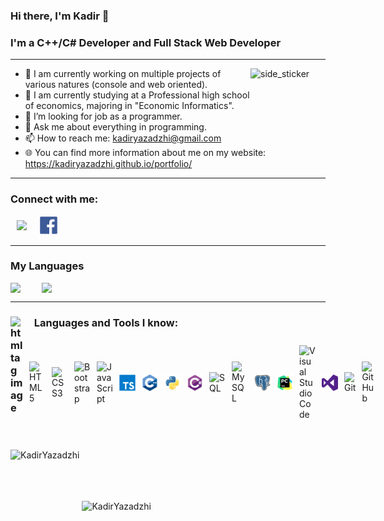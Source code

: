 ### Hi there, I'm Kadir 👋
### I'm a C++/C# Developer and Full Stack Web Developer
---

<img align="right" width=120px height=110px alt="side_sticker" src="https://media.giphy.com/media/TEnXkcsHrP4YedChhA/giphy.gif" />

- 🔭 I am currently working on multiple projects of various natures (console and web oriented).
- 🌱 I am currently studying at a Professional high school of economics, majoring in "Economic Informatics".
- 🤔 I’m looking for job as a programmer.
- 💬 Ask me about everything in programming.
- 📫 How to reach me: kadiryazadzhi@gmail.com
- 🌐 You can find more information about me on my website: https://kadiryazadzhi.github.io/portfolio/

---

### Connect with me:
<div style="display: flex; align-items: center; margin: 10px">
    <a href="https://www.instagram.com/_qzadji_?igsh=bGx3djFjeHhheTFm" style="text-decoration: none;">
        <img src="https://cdn2.iconfinder.com/data/icons/social-media-2285/512/1_Instagram_colored_svg_1-512.png" width="30px" style="padding-right: 20px;">
    </a>
    <a href="https://www.facebook.com/kadir.yazadji.1" style="text-decoration: none;">
        <img src="https://github.com/devicons/devicon/blob/v2.14.0/icons/facebook/facebook-plain.svg" alt="facebook" width="30px">
    </a>
</div>

---

### My Languages
<div style="display: flex; align-items: center;">
    <img src="https://cdn2.iconfinder.com/data/icons/world-flags-1-1/100/Britain-512.png" width="30px" style="padding-right: 20px;">
    <img src="https://cdn1.iconfinder.com/data/icons/national-flag-circle-flat-style/512/Bulgaria-512.png" width="32px">
</div>

---

### <img align="left" alt="html tag image" src="https://media2.giphy.com/media/QssGEmpkyEOhBCb7e1/giphy.gif?cid=ecf05e47a0n3gi1bfqntqmob8g9aid1oyj2wr3ds3mg700bl&rid=giphy.gif" width="25" style="margin-right: 5px;"> &nbsp; Languages and Tools I know:
<div style="display: flex; align-items: center;">
    
<img align="left" alt="HTML5" width="26px" src="https://cdn.jsdelivr.net/gh/devicons/devicon/icons/html5/html5-original.svg" style="margin-right:10px; margin-top:10px;" />

<img align="left" alt="CSS3" width="26px" src="https://cdn.jsdelivr.net/gh/devicons/devicon/icons/css3/css3-original.svg" style="margin-right:10px; margin-top:10px;" />

<img align="left" alt="Bootstrap" width="26px" src="https://cdn.jsdelivr.net/gh/devicons/devicon@latest/icons/bootstrap/bootstrap-original.svg" style="margin-right:10px; margin-top:10px;" />
          
<img align="left" alt="JavaScript" width="26px" src="https://cdn.jsdelivr.net/gh/devicons/devicon/icons/javascript/javascript-original.svg" style="margin-right:10px; margin-top:10px;" />

<img align="left" alt="TypeScript" width="26px" src="https://github.com/devicons/devicon/blob/v2.14.0/icons/typescript/typescript-original.svg" style="margin-right:10px; margin-top:10px;" />

<img align="left" alt="C++" width="26px" src="https://github.com/devicons/devicon/blob/v2.14.0/icons/cplusplus/cplusplus-original.svg" style="margin-right:10px; margin-top:10px;" />

<img align="left" alt="Python" width="26px" src="https://github.com/devicons/devicon/blob/v2.14.0/icons/python/python-original.svg" style="margin-right:10px; margin-top:10px;" />

<img align="left" alt="C#" width="26px" src="https://github.com/devicons/devicon/blob/master/icons/csharp/csharp-original.svg" style="margin-right:10px; margin-top:10px;" />

<img align="left" alt="SQL" width="26px" src="https://cdn.jsdelivr.net/gh/devicons/devicon@latest/icons/azuresqldatabase/azuresqldatabase-original.svg" style="margin-right:10px; margin-top:10px;" />

<img align="left" alt="MySQL" width="26px" src="https://cdn.jsdelivr.net/gh/devicons/devicon@latest/icons/mysql/mysql-original-wordmark.svg" style="margin-right:10px; margin-top:10px;" />
                   
<img align="left" alt="PostgreSQL" width="26px" src="https://github.com/devicons/devicon/blob/v2.14.0/icons/postgresql/postgresql-original.svg" style="margin-right:10px; margin-top:10px;" />

<img align="left" alt="PyCharm" width="26px" src="https://github.com/devicons/devicon/blob/v2.14.0/icons/pycharm/pycharm-original.svg" style="margin-right:10px; margin-top:10px;" />

<img align="left" alt="Visual Studio Code" width="26px" src="https://cdn.jsdelivr.net/gh/devicons/devicon/icons/vscode/vscode-original.svg" style="margin-right:10px; margin-top:10px;" />

<img align="left" alt="Visual Studio" width="26px" src="https://github.com/devicons/devicon/blob/v2.14.0/icons/visualstudio/visualstudio-plain.svg" style="margin-right:10px; margin-top:10px;"/>

<img align="left" alt="Git" width="26px" src="https://cdn.jsdelivr.net/gh/devicons/devicon/icons/git/git-original.svg" style="margin-right:10px; margin-top:10px;" />

<img align="left" alt="GitHub" width="26px" src="https://user-images.githubusercontent.com/3369400/139447912-e0f43f33-6d9f-45f8-be46-2df5bbc91289.png" style="margin-right:10px; margin-top:10px;" />

</div>

<br>
<br>

<div style="display: flex; align-items: center;">
    <p><img style="height: 180px" align="left" src="https://github-readme-stats.vercel.app/api/top-langs?username=KadirYazadzhi&show_icons=true&locale=en&layout=compact" alt="KadirYazadzhi" /></p>
    <p>&nbsp;<img style="height: 180px" align="center" src="https://github-readme-stats.vercel.app/api?username=KadirYazadzhi&show_icons=true&locale=en" alt="KadirYazadzhi" /></p>
</div>


